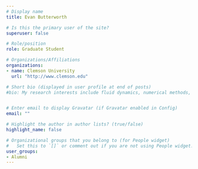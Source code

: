 ```yaml
---
# Display name
title: Evan Butterworth

# Is this the primary user of the site?
superuser: false

# Role/position
role: Graduate Student

# Organizations/Affiliations
organizations:
- name: Clemson University
  url: "http://www.clemson.edu"

# Short bio (displayed in user profile at end of posts)
#bio: My research interests include fluid dynamics, numerical methods, scientific computation.


# Enter email to display Gravatar (if Gravatar enabled in Config)
email: ""

# Highlight the author in author lists? (true/false)
highlight_name: false

# Organizational groups that you belong to (for People widget)
#   Set this to `[]` or comment out if you are not using People widget.
user_groups:
- Alumni
---
```



